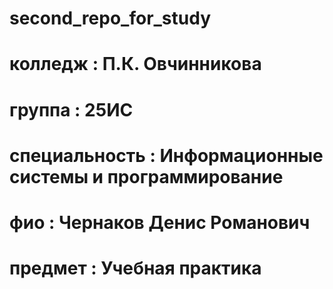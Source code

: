 # second_repo_for_study 
# колледж : П.К. Овчинникова
# группа : 25ИС
# специальность : Информационные системы и программирование
# фио : Чернаков Денис Романович
# предмет : Учебная практика
  